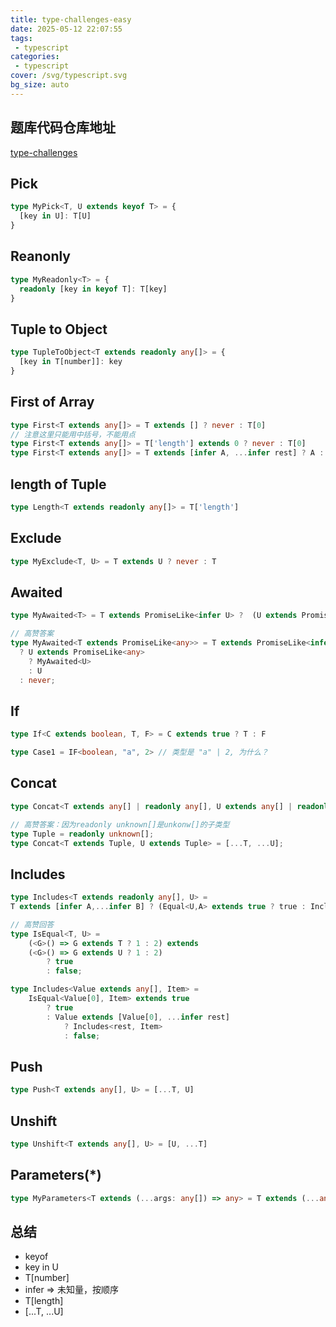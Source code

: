 ```yaml
---
title: type-challenges-easy
date: 2025-05-12 22:07:55
tags:
 - typescript
categories:
 - typescript
cover: /svg/typescript.svg
bg_size: auto
---
```


## 题库代码仓库地址
[type-challenges](https://github.com/type-challenges/type-challenges)

## Pick
```ts
type MyPick<T, U extends keyof T> = {
  [key in U]: T[U]
}
```

## Reanonly
```ts
type MyReadonly<T> = {
  readonly [key in keyof T]: T[key]
}
```

## Tuple to Object
```ts
type TupleToObject<T extends readonly any[]> = {
  [key in T[number]]: key
}
```

## First of Array
```ts
type First<T extends any[]> = T extends [] ? never : T[0]
// 注意这里只能用中括号，不能用点
type First<T extends any[]> = T['length'] extends 0 ? never : T[0]
type First<T extends any[]> = T extends [infer A, ...infer rest] ? A : never
```

## length of Tuple
```ts
type Length<T extends readonly any[]> = T['length']
```

## Exclude
```ts
type MyExclude<T, U> = T extends U ? never : T
```

## Awaited
```ts
type MyAwaited<T> = T extends PromiseLike<infer U> ?  (U extends PromiseLike<any> ? MyAwaited<U> : U ) : never
```

```ts
// 高赞答案
type MyAwaited<T extends PromiseLike<any>> = T extends PromiseLike<infer U>
  ? U extends PromiseLike<any>
    ? MyAwaited<U>
    : U
  : never;
```

## If
```ts
type If<C extends boolean, T, F> = C extends true ? T : F
```

```ts
type Case1 = IF<boolean, "a", 2> // 类型是 "a" | 2, 为什么？
```

## Concat
```ts
type Concat<T extends any[] | readonly any[], U extends any[] | readonly any[]> = [...T, ...U]
```

```ts
// 高赞答案：因为readonly unknown[]是unkonw[]的子类型
type Tuple = readonly unknown[];
type Concat<T extends Tuple, U extends Tuple> = [...T, ...U];
```

## Includes
```ts
type Includes<T extends readonly any[], U> = 
T extends [infer A,...infer B] ? (Equal<U,A> extends true ? true : Includes<B, U>) : false
```

```ts
// 高赞回答
type IsEqual<T, U> =
	(<G>() => G extends T ? 1 : 2) extends
	(<G>() => G extends U ? 1 : 2)
		? true
		: false;

type Includes<Value extends any[], Item> =
	IsEqual<Value[0], Item> extends true
		? true
		: Value extends [Value[0], ...infer rest]
			? Includes<rest, Item>
			: false;
```

## Push
```ts
type Push<T extends any[], U> = [...T, U]
```

## Unshift
```ts
type Unshift<T extends any[], U> = [U, ...T]
```

## Parameters(*)
```ts
type MyParameters<T extends (...args: any[]) => any> = T extends (...any: infer S) => any ? S : any 
```

## 总结
- keyof
- key in U
- T[number]
- infer => 未知量，按顺序
- T[length]
- [...T, ...U]
